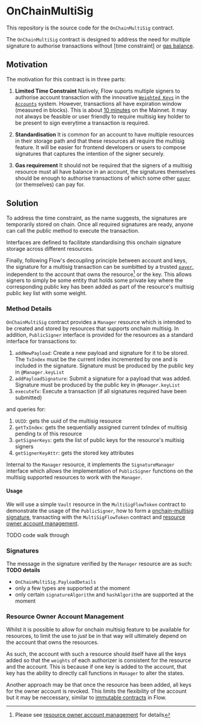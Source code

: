 <!-- markdownlint-configure-file { "MD013": { "line_length": 120 } } -->

# OnChainMultiSig

This repository is the source code for the `OnChainMultiSig` contract.

The `OnChainMultiSig` contract is designed to address the need for
multiple signature to authorise transactions without [time constraint] or [gas balance].

## Motivation

The motivation for this contract is in three parts:

1. **Limited Time Constraint** Natively, Flow suports multiple signers to authorise account transaction
with the innovative [`Weighted Keys`] in the [`Accounts`] system.
However, transactions all have expiration window (measured in blocks).
This is about [10 minutes] on the Mainnet.
It may not always be feasible or user friendly to require multisig key holder to be
present to sign everytime a transaction is required.

2. **Standardisation** It is common for an account to have multiple resources in their storage path and that
these resources all require the multisig feature. It will be easier for frontend developers or users to compose
signatures that captures the intention of the signer securely.

3. **Gas requirement** It should not be required that the signers of a multisig resource must
all have balance in an account, the signatures themselves should be enough to authorise
transactions of which some other [`payer`] (or themselves) can pay for.

## Solution

To address the time constraint, as the name suggests, the signatures are temporarily stored on chain.
Once all required signatures are ready, anyone can call the public method to execute the transaction.

Interfaces are defined to facilitate standardising this onchain signature storage across different resources.

Finally, following Flow's decoupling principle between account and keys,
the signature for a multisig transaction can be sumbitted by a trusted [`payer`],
independent to the account that owns the resource[^1] or the key.
This allows signers to simply be some entity that holds some private key where the corresponding public
key has been added as part of the resource's multisig public key list with some weight.

### Method Details

`OnChainMultiSig` contract provides a `Manager` resource which is intended to be created and stored by resources that
supports onchain multisig.
In addition, `PublicSigner` interface is provided for the resources as a standard interface for transactions to:

1. `addNewPayload`: Create a new payload and signature for it to be stored.
The `TxIndex` must be the current index incremented by one and is included in the signature.
Signature must be produced by the public key in `@Manager.keyList`
2. `addPayloadSignature`: Submit a signature for a payload that was added.
Signature must be produced by the public key in `@Manager.keyList`
3. `executeTx`: Execute a transaction (if all signatures required have been submitted)

and queries for:

1. `UUID`: gets the uuid of the multisig resource
2. `getTxIndex`: gets the sequentially assigned current txIndex of multisig pending tx of this resource
3. `getSignerKeys`: gets the list of public keys for the resource's multisig signers
4. `getSignerKeyAttr`: gets the stored key attributes

Internal to the `Manager` resource, it implements the `SignatureManager` interface which allows the implementation of `PublicSigner`
functions on the multisig supported resources to work with the `Manager`.

#### Usage

We will use a simple `Vault` resource in the `MultiSigFlowToken` contract to demonstrate the usage of the `PublicSigner`,
how to form a [onchain-multisig signature],
transacting with the `MultiSigFlowToken` contract and [resource owner account management].

TODO code walk through

### Signatures

The message in the signature verified by the `Manager` resource are as such:
**TODO details**

- `OnChainMultiSig.PayloadDetails`
- only a few types are supported at the moment
- only certain `signatureAlgorithm` and `hashAlgorithm` are supported at the moment

### Resource Owner Account Management

Whilst it is possible to allow for onchain multisig feature to be available for resources,
to limit the use to *just* be in that way will ultimately depend on the account that owns the resources.

As such, the account with such a resource should itself have all the keys added so that the `weights`
of each authorizer is consistent for the resource and the account. This is because if one key
is added to the account, that key has the ability to directly call functions in `Manager` to alter the states.

Another approach may be that once the resource has been added, all keys for the owner account is revoked.
This limits the flexibility of the account but it may be neccessary, similar to [immutable contracts] in Flow.

[onchain-multisig signature]: (#signatures)
[immutable contracts]: <https://docs.onflow.org/concepts/accounts-and-keys/#account-creation>
[decoupled]: <https://docs.onflow.org/concepts/accounts-and-keys/#account-creation>
[10 minutes]: <https://docs.onflow.org/flow-go-sdk/building-transactions/#reference-block>
[`payer`]: <https://docs.onflow.org/flow-go-sdk/building-transactions/#payer>
[gas balance]: <https://docs.onflow.org/flow-go-sdk/building-transactions/#payer>
[time constrains]: <https://docs.onflow.org/flow-go-sdk/building-transactions/#reference-block>
[`Accounts`]: <https://docs.onflow.org/concepts/accounts-and-keys/#accounts>
[`Weighted Keys`]: <https://docs.onflow.org/concepts/accounts-and-keys/#weighted-keys>
[resource owner account management]: (#resource-owner-account-management)
[^1]: Please see [resource owner account management] for details
